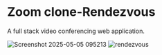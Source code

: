 # Zoom clone-Rendezvous
A full stack video conferencing web application.

![Screenshot 2025-05-05 095213](https://github.com/user-attachments/assets/f91f8a47-c41e-4d60-9885-915fe5fd2f5a)
![rendezvous](https://github.com/user-attachments/assets/9912f3f8-18fa-4717-aead-3c4c30ba3692)
